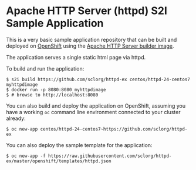# Apache HTTP Server (httpd) S2I Sample Application

This is a very basic sample application repository that can be built and deployed
on [OpenShift](https://www.openshift.com) using the [Apache HTTP Server builder image](https://github.com/sfee/httpd-container).

The application serves a single static html page via httpd.

To build and run the application:

```
$ s2i build https://github.com/sclorg/httpd-ex centos/httpd-24-centos7 myhttpdimage
$ docker run -p 8080:8080 myhttpdimage
$ # browse to http://localhost:8080
```

You can also build and deploy the application on OpenShift, assuming you have a
working `oc` command line environment connected to your cluster already:

`$ oc new-app centos/httpd-24-centos7~https://github.com/sclorg/httpd-ex`

You can also deploy the sample template for the application:

`$ oc new-app -f https://raw.githubusercontent.com/sclorg/httpd-ex/master/openshift/templates/httpd.json`
